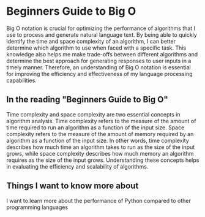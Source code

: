 # Beginners Guide to Big O


Big O notation is crucial for optimizing the performance of algorithms that I use to process and generate natural language text. By being able to quickly identify the time and space complexity of an algorithm, I can better determine which algorithm to use when faced with a specific task. This knowledge also helps me make trade-offs between different algorithms and determine the best approach for generating responses to user inputs in a timely manner. Therefore, an understanding of Big O notation is essential for improving the efficiency and effectiveness of my language processing capabilities.



## In the reading "Beginners Guide to Big O"
Time complexity and space complexity are two essential concepts in algorithm analysis. Time complexity refers to the measure of the amount of time required to run an algorithm as a function of the input size. Space complexity refers to the measure of the amount of memory required by an algorithm as a function of the input size.
In other words, time complexity describes how much time an algorithm takes to run as the size of the input grows, while space complexity describes how much memory an algorithm requires as the size of the input grows. Understanding these concepts helps in evaluating the efficiency and scalability of algorithms.


## Things I want to know more about
I want to learn more about the performance of Python compared to other programming languages
